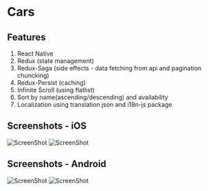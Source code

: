# Cars

## Features
1. React Native
2. Redux (state management)
3. Redux-Saga (side effects - data fetching from api and pagination chuncking)
4. Redux-Persist (caching)
5. Infinite Scroll (using flatlist)
6. Sort by name(ascending/descending) and availability
7. Localization using translation json and i18n-js package

## Screenshots - iOS
![ScreenShot](https://github.com/Prash88/Cars/blob/master/screenshots/Screen%20Shot%202019-06-14%20at%205.13.18%20AM.png)
![ScreenShot](https://github.com/Prash88/Cars/blob/master/screenshots/Screen%20Shot%202019-06-14%20at%205.13.29%20AM.png)

## Screenshots - Android
![ScreenShot](https://github.com/Prash88/Cars/blob/master/screenshots/Screen%20Shot%202019-06-14%20at%205.16.20%20AM.png)
![ScreenShot](https://github.com/Prash88/Cars/blob/master/screenshots/Screen%20Shot%202019-06-14%20at%205.16.38%20AM.png)
